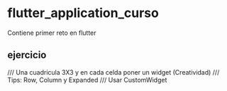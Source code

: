 # flutter_application_curso

Contiene primer reto en flutter

## ejercicio

/// Una cuadricula 3X3 y en cada celda poner un widget (Creatividad)
/// Tips: Row, Column y Expanded
/// Usar CustomWidget

